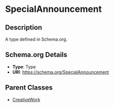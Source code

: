 # SpecialAnnouncement

## Description
A type defined in Schema.org.

## Schema.org Details
- **Type**: Type
- **URI**: https://schema.org/SpecialAnnouncement

## Parent Classes
- [CreativeWork](../CreativeWork.md)


